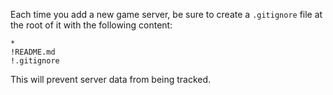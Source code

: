 Each time you add a new game server, be sure to create a `.gitignore` file at the root of it with the following content:
```
*
!README.md
!.gitignore
```
This will prevent server data from being tracked.

